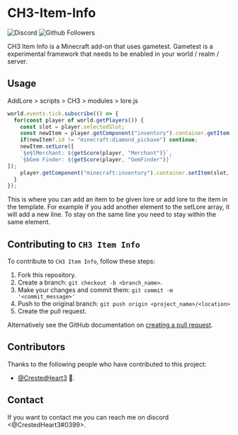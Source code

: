 # CH3-Item-Info

<!--- These are examples. See https://shields.io for others or to customize this set of shields. You might want to include dependencies, project status and licence info here --->
![Discord](https://img.shields.io/discord/885368502859477022) 
![Github Followers](https://img.shields.io/github/followers/CrestedHeart3)

CH3 Item Info is a Minecraft add-on that uses gametest. Gametest is a experimental framework that needs to be enabled in your world / realm / server.

## Usage
AddLore > scripts > CH3 > modules > lore.js
```js
world.events.tick.subscribe(() => {
  for(const player of world.getPlayers()) {
    const slot = player.selectedSlot;
    const newItem = player.getComponent("inventory").container.getItem(slot);
    if(newItem?.id != "minecraft:diamond_pickaxe") continue;
    newItem.setLore([
    `§e§lMerchant: ${getScore(player, "Merchant")}`,
    `§bGem Finder: ${getScore(player, "GemFinder")}`
]);
    player.getComponent("minecraft:inventory").container.setItem(slot, newItem);
  }
});
```
This is where you can add an item to be given lore or add lore to the item in the template. For example if you add another element to the setLore array, it will add a new line. To stay on the same line you need to stay within the same element.

## Contributing to `CH3 Item Info`
To contribute to `CH3 Item Info`, follow these steps:

1. Fork this repository.
2. Create a branch: `git checkout -b <branch_name>`.
3. Make your changes and commit them: `git commit -m '<commit_message>'`
4. Push to the original branch: `git push origin <project_name>/<location>`
5. Create the pull request.

Alternatively see the GitHub documentation on [creating a pull request](https://help.github.com/en/github/collaborating-with-issues-and-pull-requests/creating-a-pull-request).

## Contributors

Thanks to the following people who have contributed to this project:

* [@CrestedHeart3](https://github.com/CrestedHeart3) 📖.

## Contact

If you want to contact me you can reach me on discord <@CrestedHeart3#0399>.
